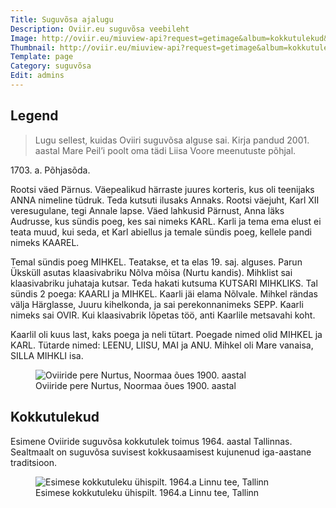 ```yaml
---
Title: Suguvõsa ajalugu
Description: Oviir.eu suguvõsa veebileht
Image: http://oviir.eu/miuview-api?request=getimage&album=kokkutulekud&item=1900-nurtus-noormaa-ues-1900.-suvel.jpg&size=1200&mode=longest
Thumbnail: http://oviir.eu/miuview-api?request=getimage&album=kokkutulekud&item=1900-nurtus-noormaa-ues-1900.-suvel.jpg&size=600&mode=square
Template: page
Category: suguvõsa
Edit: admins
---
```


## Legend

> Lugu sellest, kuidas Oviiri suguvõsa alguse sai.
Kirja pandud 2001. aastal Mare Peil’i poolt oma tädi Liisa Voore meenutuste põhjal.


1703\. a. Põhjasõda.

Rootsi väed Pärnus. Väepealikud härraste juures korteris, kus oli teenijaks ANNA nimeline tüdruk. Teda kutsuti ilusaks Annaks.
Rootsi väejuht, Karl XII veresugulane, tegi Annale lapse.
Väed lahkusid Pärnust, Anna läks Audrusse, kus sündis poeg, kes sai nimeks KARL.
Karli ja tema ema elust ei teata muud, kui seda, et Karl abiellus ja temale sündis poeg, kellele pandi nimeks KAAREL.

Temal sündis poeg MIHKEL. Teatakse, et ta elas 19. saj. alguses.
Parun Üksküll asutas klaasivabriku Nõlva mõisa (Nurtu kandis).
Mihklist sai klaasivabriku juhataja kutsar. Teda hakati kutsuma KUTSARI MIHKLIKS.
Tal sündis 2 poega: KAARLI ja MIHKEL. Kaarli jäi elama Nõlvale.
Mihkel rändas välja Härglasse, Juuru kihelkonda, ja sai perekonnanimeks SEPP.
Kaarli nimeks sai OVIR. Kui klaasivabrik lõpetas töö, anti Kaarlile metsavahi koht.

Kaarlil oli kuus last, kaks poega ja neli tütart. Poegade nimed olid MIHKEL ja KARL.
Tütarde nimed: LEENU, LIISU, MAI ja ANU. Mihkel oli Mare vanaisa, SILLA MIHKLI isa.

<figure class="figure">
  <img src="http://oviir.eu/miuview-api?request=getimage&album=kokkutulekud&item=1900-nurtus-noormaa-ues-1900.-suvel.jpg&size=800&mode=longest&key=03b2856dcc1efbe74f79311fc804005c" class="figure-img img-fluid rounded" alt="Oviiride pere Nurtus, Noormaa õues 1900. aastal">
  <figcaption class="figure-caption">Oviiride pere Nurtus, Noormaa õues 1900. aastal</figcaption>
</figure>


## Kokkutulekud

Esimene Oviiride suguvõsa kokkutulek toimus 1964. aastal Tallinnas.
Sealtmaalt on suguvõsa suvisest kokkusaamisest kujunenud iga-aastane traditsioon.

<figure class="figure">
  <img src="http://oviir.eu/miuview-api?request=getimage&album=kokkutulekud&item=1964-1.-kokkutulek-tallinnas-linnu-teel-nurkade-juures-vol2.jpg&size=800&mode=longest&key=03b2856dcc1efbe74f79311fc804005c" class="figure-img img-fluid rounded" alt="Esimese kokkutuleku ühispilt. 1964.a Linnu tee, Tallinn">
  <figcaption class="figure-caption">Esimese kokkutuleku ühispilt. 1964.a Linnu tee, Tallinn</figcaption>
</figure>
